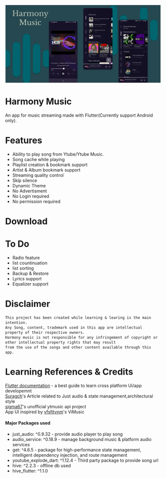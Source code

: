 <img src="cover.png" width="1200" >

# Harmony Music
An app for music streaming made with Flutter(Currently support Android only).

# Features
* Ability to play song from Ytube/Ytube Music.
* Song cache while playing
* Playlist creation & bookmark support
* Artist & Album bookmark support
* Streaming quality control
* Skip silence
* Dynamic Theme
* No Advertisment
* No Login required
* No permission required

# Download

# To Do
* Radio feature
* list countinuation
* list sorting
* Backup & Restore
* Lyrics support
* Equalizer support

# Disclaimer
```
This project has been created while learning & learing is the main intention.
Any Song, content, trademark used in this app are intellectual property of their respective owners.
Harmony music is not responsible for any infringement of copyright or other intellectual property rights that may result
from the use of the songs and other content available through this app.
```

# Learning References & Credits
<a href = 'https://docs.flutter.dev/'>Flutter documentation</a> - a best guide to learn cross platform Ui/app developemnt<br/>
<a href = 'https://suragch.medium.com/'>Suragch</a>'s Article related to Just audio & state management,architectural style<br/>
<a href = 'https://github.com/sigma67'>sigma67</a>'s unofficial ytmusic api project<br/>
App UI inspired by <a href = 'https://github.com/vfsfitvnm'>vfsfitvnm</a>'s ViMusic<br/>

#### Major Packages used
* just_audio: ^0.9.32  -  provide audio player to play song  
* audio_service: ^0.18.9 - manage background music & platform audio services
* get: ^4.6.5 -  package for high-performance state management, intelligent dependency injection, and route management
* youtube_explode_dart: ^1.12.4 - Third party package to provide song url
* hive: ^2.2.3 - offline db used 
* hive_flutter: ^1.1.0


